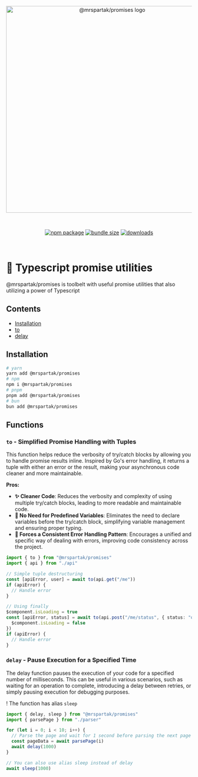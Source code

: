 <p align="center">
  <img width="560" src="https://raw.githubusercontent.com/mrspartak/promises/master/assets/logo.svg" alt="@mrspartak/promises logo">
</p>
<br/>
<p align="center">
  <a href="https://npmjs.com/package/@mrspartak/promises"><img src="https://img.shields.io/npm/v/@mrspartak/promises.svg" alt="npm package"></a>
  <a href="https://npmjs.com/package/@mrspartak/promises"><img src="https://img.shields.io/bundlephobia/min/%40mrspartak/promises.svg" alt="bundle size"></a>
  <a href="https://npmjs.com/package/@mrspartak/promises"><img src="https://img.shields.io/npm/dw/%40mrspartak%2Fpromises.svg" alt="downloads"></a>
</p>
<br/>

# 🔧 Typescript promise utilities
@mrspartak/promises is toolbelt with useful promise utilities that also utilizing a power of Typescript

## Contents
- [Installation](#Installation)
- [to](#to---Simplified-Promise-Handling-with-Tuples)
- [delay](#delay---Pause-Execution-for-a-Specified-Time)

## Installation
```sh
# yarn
yarn add @mrspartak/promises
# npm
npm i @mrspartak/promises
# pnpm
pnpm add @mrspartak/promises
# bun
bun add @mrspartak/promises
```

## Functions

### `to` - Simplified Promise Handling with Tuples

This function helps reduce the verbosity of try/catch blocks by allowing you to handle promise results inline. Inspired by Go's error handling, it returns a tuple with either an error or the result, making your asynchronous code cleaner and more maintainable.

**Pros:**
- **✨ Cleaner Code**: Reduces the verbosity and complexity of using multiple try/catch blocks, leading to more readable and maintainable code.
- **📝 No Need for Predefined Variables**: Eliminates the need to declare variables before the try/catch block, simplifying variable management and ensuring proper typing.
- **📏 Forces a Consistent Error Handling Pattern**: Encourages a unified and specific way of dealing with errors, improving code consistency across the project.

```ts 
import { to } from "@mrspartak/promises"
import { api } from "./api"

// Simple tuple destructuring
const [apiError, user] = await to(api.get("/me"))
if (apiError) {
  // Handle error
}

// Using finally
$component.isLoading = true
const [apiError, status] = await to(api.post("/me/status", { status: "online" }), () => {
  $component.isLoading = false
})
if (apiError) {
  // Handle error
}
```

### `delay` - Pause Execution for a Specified Time

The delay function pauses the execution of your code for a specified number of milliseconds. This can be useful in various scenarios, such as waiting for an operation to complete, introducing a delay between retries, or simply pausing execution for debugging purposes.

! The function has alias `sleep`

```ts
import { delay, sleep } from "@mrspartak/promises"
import { parsePage } from "./parser"

for (let i = 0; i < 10; i++) {
  // Parse the page and wait for 1 second before parsing the next page
  const pageData = await parsePage(i)
  await delay(1000)
}

// You can also use alias sleep instead of delay
await sleep(1000)
```